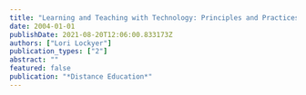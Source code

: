```yaml
---
title: "Learning and Teaching with Technology: Principles and Practices"
date: 2004-01-01
publishDate: 2021-08-20T12:06:00.833173Z
authors: ["Lori Lockyer"]
publication_types: ["2"]
abstract: ""
featured: false
publication: "*Distance Education*"
---
```


